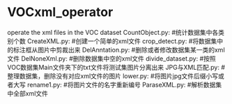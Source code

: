 # VOCxml_operator
operate the xml files in the VOC dataset
CountObject.py:
#统计数据集中各类别个数
CreateXML.py:
#创建一个简单的xml文件
crop_detect.py:
#将数据集中的标注框从图片中剪裁出来
DelAnntation.py:
#删除或者修改数据集某一类的xml文件
DelNoneXml.py:
#删除数据集中空的xml文件
divide_dataset.py:
#按照VOC数据集Main文件夹下的txt文件将测试集图片分离出来
JPG与XML匹配.py:
#整理数据集，删除没有对应xml文件的图片
lower.py:
#将图片jpg文件后缀小写或者大写
rename1.py:
#将图片文件的名字重新编号
ParaseXML.py:
#解析数据集中全部xml文件
